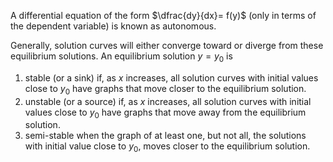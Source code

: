 A differential equation of the form $\dfrac{dy}{dx}= f(y)$ (only in terms of the dependent variable) is known as autonomous.

Generally, solution curves will either converge toward or diverge from these equilibrium solutions.
An equilibrium solution $y=y_0$ is

1) stable (or a sink) if, as $x$ increases, all solution curves with initial values close to $y_0$ have graphs that move closer to the equilibrium solution.
2) unstable (or a source) if, as $x$ increases, all solution curves with initial values close to $y_0$ have graphs that move away from the equilibrium solution.
3) semi-stable when the graph of at least one, but not all, the solutions with initial value close to $y_0$, moves closer to the equilibrium solution.
